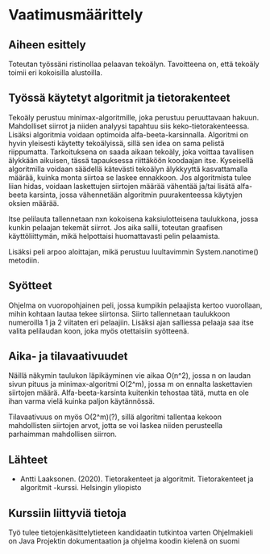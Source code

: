# Vaatimusmäärittely

## Aiheen esittely
Toteutan työssäni ristinollaa pelaavan tekoälyn. Tavoitteena on, että tekoäly toimii eri kokoisilla alustoilla.

## Työssä käytetyt algoritmit ja tietorakenteet
Tekoäly perustuu minimax-algoritmille, joka perustuu peruuttavaan hakuun. Mahdolliset siirrot ja niiden analyysi tapahtuu siis keko-tietorakenteessa.
Lisäksi algoritmia voidaan optimoida alfa-beeta-karsinnalla. Algoritmi on hyvin yleisesti käytetty tekoälyissä, sillä sen idea on sama pelistä riippumatta. 
Tarkoituksena on saada aikaan tekoäly, joka voittaa tavallisen älykkään aikuisen, tässä tapauksessa riittäköön koodaajan itse. 
Kyseisellä algoritmilla voidaan säädellä kätevästi tekoälyn älykkyyttä kasvattamalla määrää, kuinka monta siirtoa se laskee ennakkoon.
Jos algoritmista tulee liian hidas, voidaan laskettujen siirtojen määrää vähentää ja/tai lisätä alfa-beeta karsinta, jossa vähennetään algoritmin puurakenteessa käytyjen oksien määrää.

Itse pelilauta tallennetaan nxn kokoisena kaksiulotteisena taulukkona, jossa kunkin pelaajan tekemät siirrot. Jos aika sallii, toteutan graafisen käyttöliittymän, mikä helpottaisi
huomattavasti pelin pelaamista. 

Lisäksi peli arpoo aloittajan, mikä perustuu luultavimmin System.nanotime() metodiin.


## Syötteet
Ohjelma on vuoropohjainen peli, jossa kumpikin pelaajista kertoo vuorollaan, mihin kohtaan lautaa tekee siirtonsa. Siirto tallennetaan taulukkoon numeroilla 1 ja 2 
viitaten eri pelaajiin. Lisäksi ajan salliessa pelaaja saa itse valita pelilaudan koon, joka myös otettaisiin syötteenä.

## Aika- ja tilavaativuudet
Näillä näkymin taulukon läpikäyminen vie aikaa O(n^2), jossa n on laudan sivun pituus ja minimax-algoritmi O(2^m), jossa m on ennalta laskettavien siirtojen määrä.
Alfa-beeta-karsinta kuitenkin tehostaa tätä, mutta en ole ihan varma vielä kuinka paljon käytännössä.

Tilavaativuus on myös O(2^m)(?), sillä algoritmi tallentaa kekoon mahdollisten siirtojen arvot, jotta se voi laskea niiden perusteella parhaimman mahdollisen siirron.

## Lähteet
 * Antti Laaksonen. (2020). Tietorakenteet ja algoritmit. Tietorakenteet ja algoritmit -kurssi. Helsingin yliopisto

## Kurssiin liittyviä tietoja
Työ tulee tietojenkäsittelytieteen kandidaatin tutkintoa varten
Ohjelmakieli on Java
Projektin dokumentaation ja ohjelma koodin kielenä on suomi
